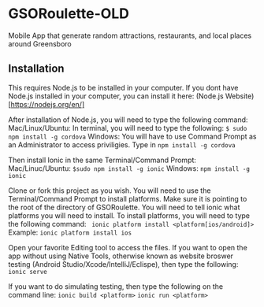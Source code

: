 # GSORoulette-OLD
Mobile App that generate random attractions, restaurants, and local places around Greensboro 

## Installation
 
This requires Node.js to be installed in your computer. If you dont have Node.js installed in your computer, you can install it here:
(Node.js Website)[https://nodejs.org/en/]

After installation of Node.js, you will need to type the following command:
  Mac/Linux/Ubuntu: In terminal, you will need to type the following: `$ sudo npm install -g cordova`
  Windows: You will have to use Command Prompt as an Administrator to access priviligies. Type in `npm install -g cordova`
  
Then install Ionic in the same Terminal/Command Prompt:
  Mac/Linuc/Ubuntu: `$sudo npm install -g ionic`
  Windows: `npm install -g ionic`
  
Clone or fork this project as you wish. You will need to use the Terminal/Command Prompt to install platforms. Make sure it is pointing to the root of the directory of GSORoulette. You will need to tell ionic what platforms you will need to install. To install platforms, you will need to type the following command: 
 ` ionic platform install <platform[ios/android]>`
  Example: `ionic platform install ios`
  
Open your favorite Editing tool to access the files. If you want to open the app without using Native Tools, otherwise known as website broswer testing (Android Studio/Xcode/IntelliJ/Eclispe), then type the following:
`ionic serve`
  
If you want to do simulating testing, then type the following on the command line:
  `ionic build <platform>`
  `ionic run <platform>`
  
